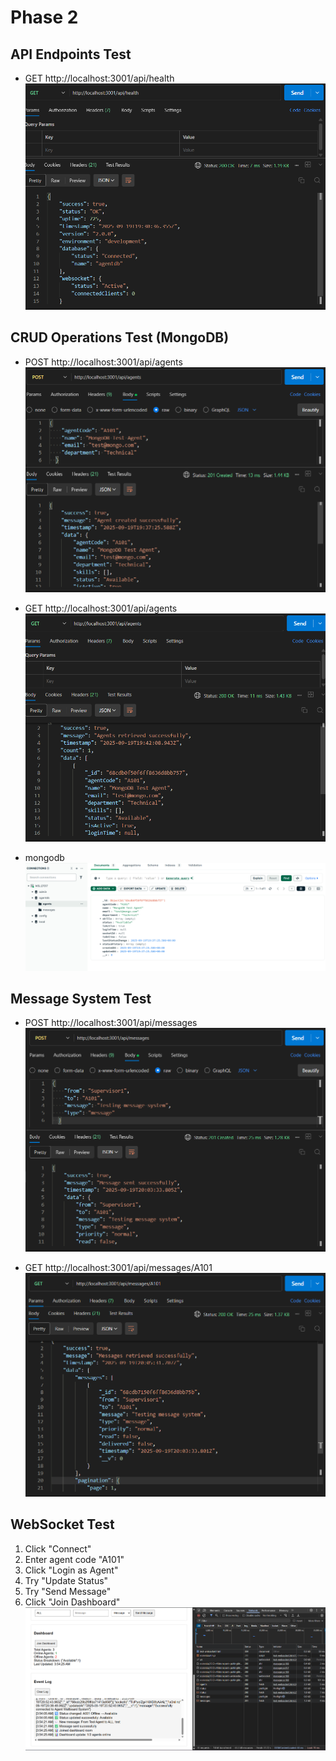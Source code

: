 # Phase 2

## API Endpoints Test
- GET http://localhost:3001/api/health
![alt text](./img/Health-check.png)

## CRUD Operations Test (MongoDB)
- POST http://localhost:3001/api/agents
![alt text](./img/Create-agent.png)

- GET http://localhost:3001/api/agents
![alt text](./img/Get-all-agents.png)

- mongodb 
![alt text](./img/mongode1.png)

## Message System Test
- POST http://localhost:3001/api/messages
![alt text](./img/Send-message.png)

- GET http://localhost:3001/api/messages/A101
![alt text](./img/Get-messages-for-agent.png)

## WebSocket Test
1. Click "Connect" 
2. Enter agent code "A101"
3. Click "Login as Agent"
4. Try "Update Status"
5. Try "Send Message"
6. Click "Join Dashboard"
![alt text](./img/test-websocket.html-in-browser.png)